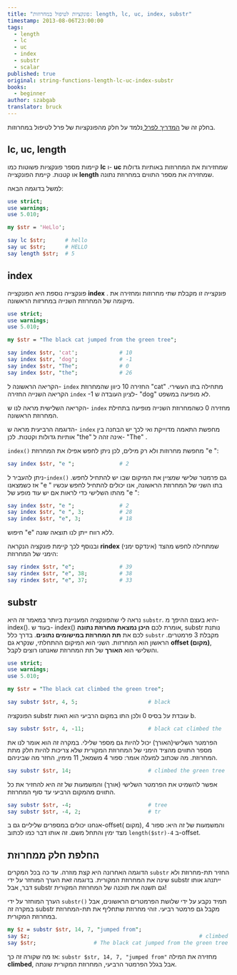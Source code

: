 ```yaml
---
title: "פונקציות לטיפול במחרוזות: length, lc, uc, index, substr"
timestamp: 2013-08-06T23:00:00
tags:
  - length
  - lc
  - uc
  - index
  - substr
  - scalar
published: true
original: string-functions-length-lc-uc-index-substr
books:
  - beginner
author: szabgab
translator: bruck
---
```



בחלק זה של [המדריך לפרל ](/perl-tutorial) נלמד על חלק מהפונקציות של פרל לטיפול במחרוזות.


## lc, uc, length

קיימות מספר פונקציות פשוטות כמו <b>lc</b> ו- <b>uc</b>
שמחזירות את המחרוזות באותיות גדולות או קטנות.
קיימת הפונקצייה <b>length</b> שמחזירה את מספר התווים במחרוזת נתונה.

למשל בדוגמה הבאה:

```perl
use strict;
use warnings;
use 5.010;

my $str = 'HeLlo';

say lc $str;      # hello
say uc $str;      # HELLO
say length $str;  # 5
```


## index

פונקצייה נוספת היא הפונקצייה <b>index</b> . פונקצייה זו מקבלת שתי מחרוזות ומחזירה את מיקומה של המחרוזת השנייה במחרזות הראשונה.

```perl
use strict;
use warnings;
use 5.010;

my $str = "The black cat jumped from the green tree";

say index $str, 'cat';             # 10
say index $str, 'dog';             # -1
say index $str, "The";             # 0
say index $str, "the";             # 26
```

הקריאה הראשונה ל- `index` החזירה 10 כיוון שהמחרוזת "cat" מתחילה בתו העשירי.
הקריאה השנייה החזירה  `index`  -1 לציון העובדה ש- "dog" לא מופיעה במשפט.

הקריאה השלישית מראה לנו ש- `index` מחזירה 0
כשהמחרוזת השנייה מופיעה בתחילת המחרוזת הראשונה.

הדוגמה הרביעית מראה ש- `index` מחפשת התאמה מדוייקת ואי לכך יש הבחנה בין אותיות גדולות וקטנות.
לכן "the" אינה זהה ל- "The" .

`index()` מחפשת מחרוזות ולא רק מילים, לכן ניתן לחפש אפילו את המחרוזת "e ":

```perl
say index $str, "e ";              # 2
```

ניתן להעביר ל-`index()` גם פרמטר שלישי שמציין את המיקום שבו יש להתחיל לחפש.
 אז כשמצאנו "e " בתו השני של המחרוזת הראשונה, אנו יכולים להתחיל לחפש עכשיו מהתו השלישי כדי לראות אם יש עוד מופע של 
 "e ":

```perl
say index $str, "e ";              # 2
say index $str, "e ", 3;           # 28
say index $str, "e", 3;            # 18
```

חיפוש  "e" ללא רווח ייתן לנו תוצאה שונה.

ובנוסף לכך קיימת פונקציה הנקראה <b>rindex</b> (אינדקס ימני)
שמתחילה לחפש מהצד הימני של המחרוזת:

```perl
say rindex $str, "e";              # 39
say rindex $str, "e", 38;          # 38
say rindex $str, "e", 37;          # 33
```

## substr

נראה לי שהפונקציה המעניינת ביותר במאמר זה היא `substr`.
היא בעצם ההיפך מ- index(). בעוד ש- index() אומרת לכם 
<b>היכן נמצאת מחרוזת נתונה</b>, substr נותנת לכם את  <b>תת המחרוזת במישומים נתונים</b>.
בדרך כלל `substr` מקבלת 3 פרמטרים. הראשון הוא המחרזות. השני הוא המיקום ההתחלתי, שנקרא גם <b>offset (מקום)</b>, והשלישי הוא <b>האורך</b> 
של תת המחרוזת שאנחנו רוצים לקבל.

```perl
use strict;
use warnings;
use 5.010;

my $str = "The black cat climbed the green tree";

say substr $str, 4, 5;                      # black
```

הפונקציה substr עובדת על בסיס 0 ולכן התו במקום הרביעי הוא האות b.

```perl
say substr $str, 4, -11;                    # black cat climbed the
```

הפרמטר השלישי(האורך) יכול להיות גם מספר שלילי. במקרה זה הוא אומר לנו את מספר התווים מהציד הימני של המחרוזת המקורית שלא צריכות להיות חלק מתת המחרוזת. מה שכתוב למעלה אומר: ספור 4 משמאל, 11 מימין, החזר מה שביניהם.

```perl
say substr $str, 14;                        # climbed the green tree
```

אפשר להשמיט את הפרמטר השלישי  (אורך) והמשמעות של זה היא להחזיר את כל התווים מהמקום הרביעי עד סוף המחרוזת.

```perl
say substr $str, -4;                        # tree
say substr $str, -4, 2;                     # tr
```

אנחנו יכולים במספרים שליליים גם ב-offset( מקום), והמשמעות של זה היא:
ספור 4 מצד ימין והתחל משם. זה אותו דבר כמו לכתוב
`length($str)-4` ב-offset.

## החלפת חלק ממחרוזת

הדוגמה האחרונה היא קצת מוזרה.
עד כה בכל המקרים `substr` החזיר תת-מחרוזת
ולא שינה את המחרוזת המקורית. בדוגמה זאת הערך המוחזר על ידי substr ייתנהג אותו דבר, אבל substr גם תשנה את תוכנה של המחרוזת המקורית!

הערך המוחזר על ידי `substr()` תמיד נקבע על ידי שלושת הפרמטרים הראשונים, אבל במקרה זה  substr מקבל גם פרמטר רביעי. זוהי מחרוזת שתחליף את תת-המחרוזת במחרוזת המקורית.

```perl
my $z = substr $str, 14, 7, "jumped from";
say $z;                                                     # climbed
say $str;                  # The black cat jumped from the green tree
```

אז מה שקורה זה כך: `substr $str, 14, 7, "jumped from"` מחזירה את המילה <b>climbed</b>,
אבל בגלל הפרמטר הרביעי, המחרוזת המקורית שונתה.

